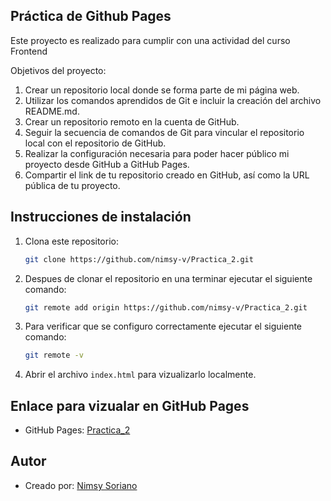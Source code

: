 ## Práctica de Github Pages

Este proyecto es realizado para cumplir con una actividad del curso Frontend

Objetivos del proyecto:

1. Crear un repositorio local donde se forma parte de mi página web.
2. Utilizar los comandos aprendidos de Git e incluir la creación del archivo README.md.
3. Crear un repositorio remoto en la cuenta de GitHub.
4. Seguir la secuencia de comandos de Git para vincular el repositorio local con el repositorio de GitHub.
5. Realizar la configuración necesaria para poder hacer público mi proyecto desde GitHub a GitHub Pages.
6. Compartir el link de tu repositorio creado en GitHub, así como la URL pública de tu proyecto.

## Instrucciones de instalación

1. Clona este repositorio:

   ```bash
   git clone https://github.com/nimsy-v/Practica_2.git
   ```

2. Despues de clonar el repositorio en una terminar ejecutar el siguiente comando:

   ```bash
   git remote add origin https://github.com/nimsy-v/Practica_2.git
   ```

3. Para verificar que se configuro correctamente ejecutar el siguiente comando:

   ```bash
   git remote -v
   ```

4. Abrir el archivo `index.html` para vizualizarlo localmente.

## Enlace para vizualar en GitHub Pages

- GitHub Pages: [Practica_2](https://nimsy-v.github.io/Practica_2/)

## Autor

- Creado por: [Nimsy Soriano](https://github.com/nimsy-v)
